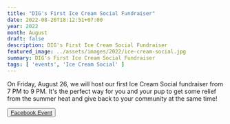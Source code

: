 ```yaml
---
title: "DIG's First Ice Cream Social Fundraiser"
date: 2022-08-26T18:12:51+07:00
year: 2022
month: August
draft: false
description: DIG's First Ice Cream Social Fundraiser
featured_image: ../assets/images/2022/ice-cream-social.jpg
summary: DIG's First Ice Cream Social Fundraiser
tags: [ 'events', 'Ice Cream Social' ]
---
```



On Friday, August 26, we will host our first Ice Cream Social fundraiser from 7 PM to 9 PM. It's the perfect way for you and your pup to get some relief from the summer heat and give back to your community at the same time!

<button><a href="https://www.facebook.com/events/2581376268661981/?acontext=%7B%22ref%22%3A%2252%22%2C%22action_history%22%3A%22[%7B%5C%22surface%5C%22%3A%5C%22share_link%5C%22%2C%5C%22mechanism%5C%22%3A%5C%22share_link%5C%22%2C%5C%22extra_data%5C%22%3A%7B%5C%22invite_link_id%5C%22%3A417969683598801%7D%7D]%22%7D">Facebook Event</href></button>